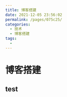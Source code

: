 ```yaml
---
title: 博客搭建
date: 2021-12-05 23:56:02
permalink: /pages/075c25/
categories:
  - 技术
  - 博客搭建
tags:
  - 
---
```

# 博客搭建

## test
